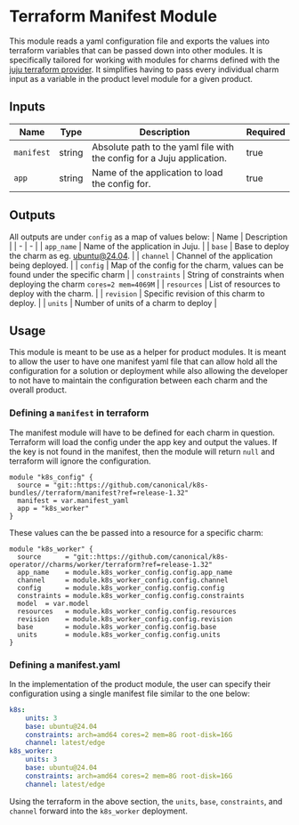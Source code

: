 # Terraform Manifest Module

This module reads a yaml configuration file and exports the values into terraform variables that 
can be passed down into other modules. It is specifically tailored for working with 
modules for charms defined with the 
[juju terraform provider](https://registry.terraform.io/providers/juju/juju/latest/docs). It
simplifies having to pass every individual charm input as a variable in the product level
module for a given product.

## Inputs
| Name | Type | Description | Required |
| - | - | - | - |
| `manifest` | string | Absolute path to the yaml file with the config for a Juju application. | true |
| `app` | string | Name of the application to load the config for. | true |

## Outputs
All outputs are under `config` as a map of values below:
| Name | Description |
| - | - |
| `app_name` | Name of the application in Juju. |
| `base` | Base to deploy the charm as eg. ubuntu@24.04. | 
| `channel` | Channel of the application being deployed. |
| `config` | Map of the config for the charm, values can be found under the specific charm |
| `constraints` | String of constraints when deploying the charm `cores=2 mem=4069M` |
| `resources` | List of resources to deploy with the charm. |
| `revision` | Specific revision of this charm to deploy. |
| `units` | Number of units of a charm to deploy |

## Usage

This module is meant to be use as a helper for product modules. It is meant to allow the
user to have one manifest yaml file that can allow hold all the configuration for a solution
or deployment while also allowing the developer to not have to maintain the configuration
between each charm and the overall product.

### Defining a `manifest` in terraform

The manifest module will have to be defined for each charm in question. Terraform will 
load the config under the app key and output the values. If the key is not found in the
manifest, then the module will return `null` and terraform will ignore the configuration.

```
module "k8s_config" {
  source = "git::https://github.com/canonical/k8s-bundles//terraform/manifest?ref=release-1.32"
  manifest = var.manifest_yaml
  app = "k8s_worker"
}
```

These values can the be passed into a resource for a specific charm:

```
module "k8s_worker" {
  source      = "git::https://github.com/canonical/k8s-operator//charms/worker/terraform?ref=release-1.32"
  app_name    = module.k8s_worker_config.config.app_name
  channel     = module.k8s_worker_config.config.channel 
  config      = module.k8s_worker_config.config.config
  constraints = module.k8s_worker_config.config.constraints 
  model  = var.model
  resources   = module.k8s_worker_config.config.resources
  revision    = module.k8s_worker_config.config.revision
  base        = module.k8s_worker_config.config.base
  units       = module.k8s_worker_config.config.units
}
```

### Defining a manifest.yaml

In the implementation of the product module, the user can specify their configuration using
a single manifest file similar to the one below:

``` yaml
k8s:
    units: 3
    base: ubuntu@24.04
    constraints: arch=amd64 cores=2 mem=8G root-disk=16G
    channel: latest/edge
k8s_worker:
    units: 3
    base: ubuntu@24.04
    constraints: arch=amd64 cores=2 mem=8G root-disk=16G
    channel: latest/edge
```

Using the terraform in the above section, the `units`, `base`, `constraints`, and `channel`
forward into the `k8s_worker` deployment.
